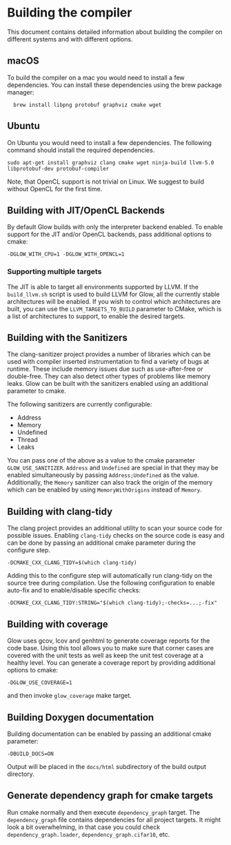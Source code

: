 # Building the compiler

This document contains detailed information about building the compiler on different
systems and with different options.

## macOS

To build the compiler on a mac you would need to install a few dependencies. You
can install these dependencies using the brew package manager:

  ```
    brew install libpng protobuf graphviz cmake wget
  ```

## Ubuntu

On Ubuntu you would need to install a few dependencies. The following command should install the required dependencies.

  ```
  sudo apt-get install graphviz clang cmake wget ninja-build llvm-5.0 libprotobuf-dev protobuf-compiler 
  ```

Note, that OpenCL support is not trivial on Linux. We suggest to build without OpenCL for the first time.

## Building with JIT/OpenCL Backends

By default Glow builds with only the interpreter backend enabled.  To enable
support for the JIT and/or OpenCL backends, pass additional options to cmake:

  ```
  -DGLOW_WITH_CPU=1 -DGLOW_WITH_OPENCL=1
  ```

### Supporting multiple targets

The JIT is able to target all environments supported by LLVM.  If the
`build_llvm.sh` script is used to build LLVM for Glow, all the currently stable
architectures will be enabled.  If you wish to control which architectures are
built, you can use the `LLVM_TARGETS_TO_BUILD` parameter to CMake, which is a
list of architectures to support, to enable the desired targets.

## Building with the Sanitizers

The clang-sanitizer project provides a number of libraries which can be used with
compiler inserted instrumentation to find a variety of bugs at runtime.  These
include memory issues due such as use-after-free or double-free.  They can also
detect other types of problems like memory leaks.  Glow can be built with the
sanitizers enabled using an additional parameter to cmake.

The following sanitizers are currently configurable:

  - Address
  - Memory
  - Undefined
  - Thread
  - Leaks

You can pass one of the above as a value to the cmake parameter
`GLOW_USE_SANITIZER`.  `Address` and `Undefined` are special in that they may be
enabled simultaneously by passing `Address;Undefined` as the value.
Additionally, the `Memory` sanitizer can also track the origin of the memory
which can be enabled by using `MemoryWithOrigins` instead of `Memory`.

## Building with clang-tidy

The clang project provides an additional utility to scan your source code for
possible issues.  Enabling `clang-tidy` checks on the source code is easy and
can be done by passing an additional cmake parameter during the configure step.

  ```
  -DCMAKE_CXX_CLANG_TIDY=$(which clang-tidy)
  ```

Adding this to the configure step will automatically run clang-tidy on the
source tree during compilation. Use the following configuration to enable
auto-fix and to enable/disable specific checks:

  ```
  -DCMAKE_CXX_CLANG_TIDY:STRING="$(which clang-tidy);-checks=...;-fix"
  ```

## Building with coverage

Glow uses gcov, lcov and genhtml to generate coverage reports for the code base.
Using this tool allows you to make sure that corner cases are covered with the
unit tests as well as keep the unit test coverage at a healthy level.
You can generate a coverage report by providing additional options to cmake:
  
  ```
  -DGLOW_USE_COVERAGE=1
  ```
and then invoke ```glow_coverage``` make target.

## Building Doxygen documentation

Building documentation can be enabled by passing an additional cmake parameter:

  ```
  -DBUILD_DOCS=ON
  ```

Output will be placed in the `docs/html` subdirectory of the build output
directory.

## Generate dependency graph for cmake targets

Run cmake normally and then execute `dependency_graph` target. The `dependency_graph`
file contains dependencies for all project targets. It might look a bit overwhelming,
in that case you could check `dependency_graph.loader`, `dependency_graph.cifar10`, etc.
